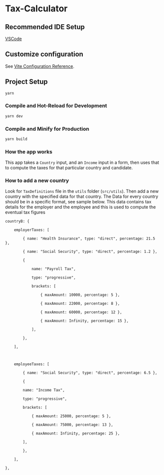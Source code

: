 # Tax-Calculator

## Recommended IDE Setup

[VSCode](https://code.visualstudio.com/)

## Customize configuration

See [Vite Configuration Reference](https://vitejs.dev/config/).

## Project Setup

```sh
yarn
```

### Compile and Hot-Reload for Development

```sh
yarn dev
```

### Compile and Minify for Production

```sh
yarn build
```

### How the app works 
This app takes a `Country` input, and an `Income` input in a form, then uses that to compute the taxes for that particular country and candidate. 

### How to add a new country

Look for `TaxDefinitions` file in the `utils` folder (`src/utils`). Then add a new country with the specified data for that country. The Data for every country should be in a specific format, see sample below. This data contains tax details for the employer and the employee and this is used to compute the eventual tax figures

```
countryB: {

	employerTaxes: [

		{ name: "Health Insurance", type: "direct", percentage: 21.5 },

		{ name: "Social Security", type: "direct", percentage: 1.2 },

		{

			name: "Payroll Tax",

			type: "progressive",

			brackets: [

				{ maxAmount: 10000, percentage: 5 },

				{ maxAmount: 22000, percentage: 8 },

				{ maxAmount: 60000, percentage: 12 },

				{ maxAmount: Infinity, percentage: 15 },

			],

		},

	],

  

	employeeTaxes: [

		{ name: "Social Security", type: "direct", percentage: 6.5 },

		{

		name: "Income Tax",

		type: "progressive",

		brackets: [

			{ maxAmount: 25000, percentage: 5 },

			{ maxAmount: 75000, percentage: 13 },

			{ maxAmount: Infinity, percentage: 25 },

		],

		},

	],

},
```